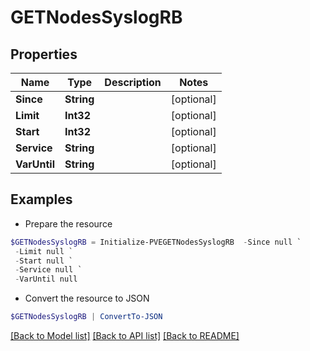 # GETNodesSyslogRB
## Properties

Name | Type | Description | Notes
------------ | ------------- | ------------- | -------------
**Since** | **String** |  | [optional] 
**Limit** | **Int32** |  | [optional] 
**Start** | **Int32** |  | [optional] 
**Service** | **String** |  | [optional] 
**VarUntil** | **String** |  | [optional] 

## Examples

- Prepare the resource
```powershell
$GETNodesSyslogRB = Initialize-PVEGETNodesSyslogRB  -Since null `
 -Limit null `
 -Start null `
 -Service null `
 -VarUntil null
```

- Convert the resource to JSON
```powershell
$GETNodesSyslogRB | ConvertTo-JSON
```

[[Back to Model list]](../README.md#documentation-for-models) [[Back to API list]](../README.md#documentation-for-api-endpoints) [[Back to README]](../README.md)

